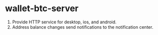 # wallet-btc-server

1. Provide HTTP service for desktop, ios, and android.
2. Address balance changes send notifications to the notification center.

